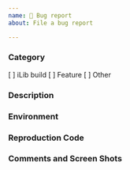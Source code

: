```yaml
---
name: 🐛 Bug report
about: File a bug report

---
```


### Category

[ ] iLib build
[ ] Feature
[ ] Other

### Description
[//]: # (Describe the bug.  Explain what happened and what you expected to happen.)

### Environment
[//]: # (Describe the relevant environment, e.g. node/npm version, browser version.)


### Reproduction Code
[//]: # (Provide source code that demonstrates the bug and/or exact steps to reproduce.)

### Comments and Screen Shots
